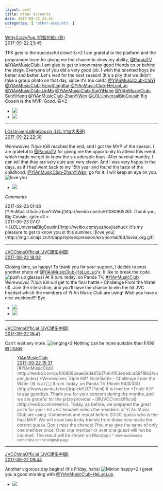 ```yaml
---
layout: post
title: Other accounts
date: 2017-09-22 23:45
categories: [ 'other-accounts' ]
---
```


<div class="weibo-post-name">
  <a href="http://weibo.com/u/5706219726">WittyCrazyPup (机智的疯小狗)</a>
</div>
<div class="weibo-info">
  <a href="http://weibo.com/5706219726/Fn2TappR3">2017-09-22 23:45</a>
</div>

TPK gets to the successful close! :thumbsup:×2 I am grateful to the platform and the programme team for giving me the chance to show my ability, [@PandaTV](http://weibo.com/PandaTV) [@YiAnMusicClub](http://weibo.com/u/6094546964). I am glad to get to know many good friends on or behind the stage. Everyone of you did a very good job. I wish the talented boys be better and better. Let's wait for the next season! (It's a pity that we didn't take a group photo on that day, since it's too cold.) [@YiAnMusicClub-ChiYi](http://weibo.com/u/6117581836) [@YiAnMusicClub-FangXiangRui](http://weibo.com/u/6117583008) [@YiAnMusicClub-HeLuoLuo](http://weibo.com/u/6117570574) [@YiAnMusicClub-LinMo](http://weibo.com/u/6108312042) [@YiAnMusicClub-SunYiHang](http://weibo.com/u/6108316220) [@YiAnMusicClub-SunYiHang](http://weibo.com/u/6108316220) [@YiAnMusicClub-ZhanYiWen](http://weibo.com/u/6108090526) [@LOLUniversalBigCousin](http://weibo.com/yuzhoujieshuo) Big Cousin is the MVP. Good. :laughing:×2

<!-- more -->

<ul class="weibo-pic-list-1">
  <li class="weibo-pic">
    <a href="https://wx1.sinaimg.cn/mw690/006eaIq2gy1fjsrkvb2ztg30a906ddk7.gif"><img src="https://wx1.sinaimg.cn/thumb150/006eaIq2gy1fjsrkvb2ztg30a906ddk7.gif" /></a>
  </li>
  <li class="weibo-pic">
    <a href="https://wx4.sinaimg.cn/mw690/006eaIq2gy1fjsrqbj68xj30qo0zk7dt.jpg"><img src="https://wx4.sinaimg.cn/thumb150/006eaIq2gy1fjsrqbj68xj30qo0zk7dt.jpg" /></a>
  </li>
</ul>

---

<div class="weibo-post-name">
  <a href="http://weibo.com/yuzhoujieshuo">LOLUniversalBigCousin (LOL宇宙大表哥)</a>
</div>
<div class="weibo-info">
  <a href="http://weibo.com/2340144597/Fn2rQlQX7">2017-09-22 22:38</a>
</div>

*Werewolves Triple Killl* reached the end, and I got the MVP of the season. I am grateful to [@PandaTV](http://weibo.com/PandaTV) for giving me the opportunity to attend this event, which made me get to know the six adorable boys. After several months, I can tell that they are very cute and very clever. And I was very happy in the days, as if I had went back to my 15th year and found the taste of the childhood. [@YiAnMusicClub-ZhanYiWen](http://weibo.com/u/6108090526), go for it. I will keep an eye on you. ![love you](http://img.t.sinajs.cn/t4/appstyle/expression/ext/normal/6d/lovea_org.gif)

<ul class="weibo-pic-list-1">
  <li class="weibo-pic">
    <a href="https://wx4.sinaimg.cn/mw690/8b7bc5d5ly1fjsppq3idpj20qo0zkn26.jpg"><img src="https://wx4.sinaimg.cn/thumb150/8b7bc5d5ly1fjsppq3idpj20qo0zkn26.jpg" /></a>
  </li>
</ul>

*Comments*

<div class="weibo-info">2017-09-23 01:08</div>
[YiAnMusicClub-ZhanYiWen](http://weibo.com/u/6108090526): Thank you, Big Cousin. :grin:×3
> <div class="weibo-info">2017-09-23 07:01</div>
> [LOLUniversalBigCousin](http://weibo.com/yuzhoujieshuo): It's my pleasure to get to know you in this summer. ![love you](http://img.t.sinajs.cn/t4/appstyle/expression/ext/normal/6d/lovea_org.gif)

---

<div class="weibo-post-name">
  <a href="http://weibo.com/everio">JVCChinaOfficial (JVC建伍中国)</a>
</div>
<div class="weibo-info">
  <a href="http://weibo.com/2539816551/Fn0DP4gqB">2017-09-22 18:02</a>
</div>

Closing time, so happy! To thank you for your support, I decide to post another photo of [@YiAnMusicClub-HeLuoLuo](http://weibo.com/u/6117570574)'s. (I like to break the code. ![push up glasses](http://img.t.sinajs.cn/t4/appstyle/expression/ext/normal/fc/moren_bbjdnew_org.png)) At 8 p.m. today, on Panda TV, [#YiAnMusicClub](http://weibo.com/p/100808beae2e3e05b17b64f63ebedca39f19b2/super_index) *Werewolves Triple Kill* will get to the final battle – Challenge From the Water (II). Join the interaction, and you'll have the chance to win the hit JVC headset which the members of Yi An Music Club are using! Wish you have a nice weekend!!! Bye.

<ul class="weibo-pic-list-1">
  <li class="weibo-pic">
    <a href="https://wx1.sinaimg.cn/mw690/97628667ly1fjshwfi9yaj20q00q0tjk.jpg"><img src="https://wx1.sinaimg.cn/thumb150/97628667ly1fjshwfi9yaj20q00q0tjk.jpg" /></a>
  </li>
  <li class="weibo-pic">
    <a href="https://wx1.sinaimg.cn/mw690/97628667ly1fjshwldcf7j20j60rxn7g.jpg"><img src="https://wx1.sinaimg.cn/thumb150/97628667ly1fjshwldcf7j20j60rxn7g.jpg" /></a>
  </li>
</ul>

---

<div class="weibo-post-name">
  <a href="http://weibo.com/everio">JVCChinaOfficial (JVC建伍中国)</a>
</div>
<div class="weibo-info">
  <a href="http://weibo.com/2539816551/Fn06TfvT7">2017-09-22 16:41</a>
</div>

Can't wait any more. ![longing](http://img.t.sinajs.cn/t4/appstyle/expression/ext/normal/37/moren_chongjing_org.png)×2 Nothing can be more suitable than FX99. [▨ Image](https://wx2.sinaimg.cn/mw1024/97628667gy1fjsfij1i21j20iz0sggt4.jpg)

> <div class="weibo-post-name">
>   <a href="http://weibo.com/u/6094546964">YiAnMusicClub</a>
> </div>
> <div class="weibo-info">
>   <a href="http://weibo.com/6094546964/FmZH7wWW1">2017-09-22 15:37</a>
> </div>
> [#YiAnMusicClub](http://weibo.com/p/100808beae2e3e05b17b64f63ebedca39f19b2/super_index) *Werewolves Triple Kill* Final Battle - Challenge From the Water (II) is at [❏ 8 p.m. today, on Panda TV (Room 943033)](http://www.panda.tv/act/triplekill2017.html)  
> It is time for *Triple Kill* to say goodbye. Thank you for your concern during the months, and we are grateful for the prize provider – [@JVCChinaOfficial](http://weibo.com/everio). Today, as before, we prepared the great prize for you – hit JVC headset which the members of Yi An Music Club are using. Commment and repost before 20:30, guess who is the final MVP. We will draw two lucky friends from those who made the correct guess. Don't miss the chance! (You may give the name of only one member once. Over one member or over one guess will not be counted. The result will be shown on Monday.)  
> <small>* View multimedia content(s) on the original page.</small>

---

<div class="weibo-post-name">
  <a href="http://weibo.com/everio">JVCChinaOfficial (JVC建伍中国)</a>
</div>
<div class="weibo-info">
  <a href="http://weibo.com/2539816551/FmXnwhh0x">2017-09-22 09:44</a>
</div>

Another vigorous day begins! (It's Friday, haha) ![Minion happy](http://img.t.sinajs.cn/t4/appstyle/expression/ext/normal/8d/xiaohuangren_gaoxing_org.png)×2 I greet you a good morning with [@YiAnMusicClub-HeLuoLuo](http://weibo.com/u/6117570574).

<ul class="weibo-pic-list-1">
  <li class="weibo-pic">
    <a href="https://wx4.sinaimg.cn/mw690/97628667ly1fjs3hzhm6zj20b20b2acu.jpg"><img src="https://wx4.sinaimg.cn/thumb150/97628667ly1fjs3hzhm6zj20b20b2acu.jpg" /></a>
  </li>
</ul>
